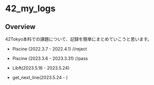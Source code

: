 # 42_my_logs

## Overview
42Tokyo本科での課題について、記録を簡単にまとめていこうと思います。

- Piscine (2022.3.7 - 2022.4.1) //reject
- Piscine (2023.3.6 - 2023.3.31) //pass

- Libft(2023.5.16 - 2023.5.24)
- get_next_line(2023.5.24 - )
